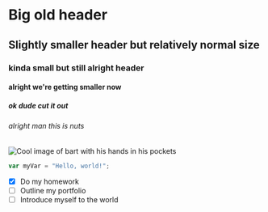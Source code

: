 # Big old header
## Slightly smaller header but relatively normal size
### kinda small but still alright header
#### alright we're getting smaller now
##### ok dude cut it out
###### alright man this is nuts

![Cool image of bart with his hands in his pockets](https://blogger.googleusercontent.com/img/b/R29vZ2xl/AVvXsEiTKFNbyTaA0mjj7Vo2MYbeI7DL_G7hDDHog5fbsomgr0MWoWdvzxWRL2GtH0E-Vi4gICHOGQRJqn0UsfaN3X_6HlolKFy5HcTh2HByq9c-MstNIrM1USjfa0KJ2ABef0DwV-kbQ8A_axw/s1600/Bart_Simpson.png)

``` javascript
var myVar = "Hello, world!";
```
- [x] Do my homework
- [ ] Outline my portfolio
- [ ] Introduce myself to the world
